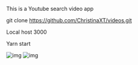 This is a Youtube search video app
<br>

git clone https://github.com/ChristinaXT/videos.git

Local host 3000<br>

Yarn start<br>

![img](https://imgur.com/6z6BMTB.png)
![img](https://imgur.com/0WAGfOE.png)
